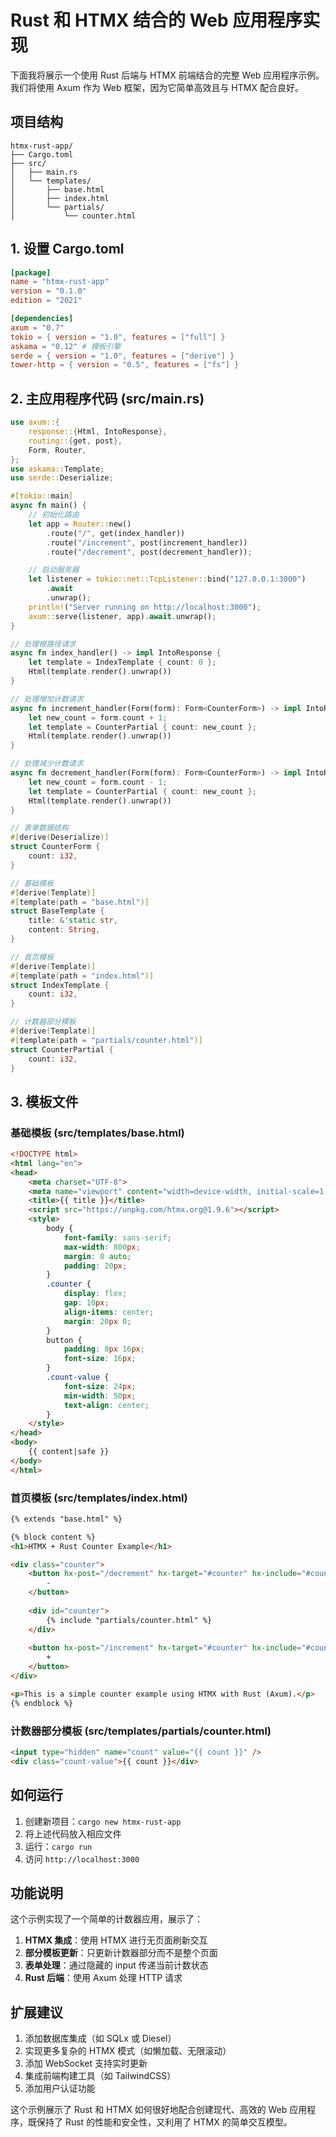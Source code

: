 # Rust 和 HTMX 结合的 Web 应用程序实现

下面我将展示一个使用 Rust 后端与 HTMX 前端结合的完整 Web 应用程序示例。我们将使用 Axum 作为 Web 框架，因为它简单高效且与 HTMX 配合良好。

## 项目结构

```
htmx-rust-app/
├── Cargo.toml
├── src/
│   ├── main.rs
│   └── templates/
│       ├── base.html
│       ├── index.html
│       └── partials/
│           └── counter.html
```

## 1. 设置 Cargo.toml

```toml
[package]
name = "htmx-rust-app"
version = "0.1.0"
edition = "2021"

[dependencies]
axum = "0.7"
tokio = { version = "1.0", features = ["full"] }
askama = "0.12" # 模板引擎
serde = { version = "1.0", features = ["derive"] }
tower-http = { version = "0.5", features = ["fs"] }
```

## 2. 主应用程序代码 (src/main.rs)

```rust
use axum::{
    response::{Html, IntoResponse},
    routing::{get, post},
    Form, Router,
};
use askama::Template;
use serde::Deserialize;

#[tokio::main]
async fn main() {
    // 初始化路由
    let app = Router::new()
        .route("/", get(index_handler))
        .route("/increment", post(increment_handler))
        .route("/decrement", post(decrement_handler));

    // 启动服务器
    let listener = tokio::net::TcpListener::bind("127.0.0.1:3000")
        .await
        .unwrap();
    println!("Server running on http://localhost:3000");
    axum::serve(listener, app).await.unwrap();
}

// 处理根路径请求
async fn index_handler() -> impl IntoResponse {
    let template = IndexTemplate { count: 0 };
    Html(template.render().unwrap())
}

// 处理增加计数请求
async fn increment_handler(Form(form): Form<CounterForm>) -> impl IntoResponse {
    let new_count = form.count + 1;
    let template = CounterPartial { count: new_count };
    Html(template.render().unwrap())
}

// 处理减少计数请求
async fn decrement_handler(Form(form): Form<CounterForm>) -> impl IntoResponse {
    let new_count = form.count - 1;
    let template = CounterPartial { count: new_count };
    Html(template.render().unwrap())
}

// 表单数据结构
#[derive(Deserialize)]
struct CounterForm {
    count: i32,
}

// 基础模板
#[derive(Template)]
#[template(path = "base.html")]
struct BaseTemplate {
    title: &'static str,
    content: String,
}

// 首页模板
#[derive(Template)]
#[template(path = "index.html")]
struct IndexTemplate {
    count: i32,
}

// 计数器部分模板
#[derive(Template)]
#[template(path = "partials/counter.html")]
struct CounterPartial {
    count: i32,
}
```

## 3. 模板文件

### 基础模板 (src/templates/base.html)

```html
<!DOCTYPE html>
<html lang="en">
<head>
    <meta charset="UTF-8">
    <meta name="viewport" content="width=device-width, initial-scale=1.0">
    <title>{{ title }}</title>
    <script src="https://unpkg.com/htmx.org@1.9.6"></script>
    <style>
        body {
            font-family: sans-serif;
            max-width: 800px;
            margin: 0 auto;
            padding: 20px;
        }
        .counter {
            display: flex;
            gap: 10px;
            align-items: center;
            margin: 20px 0;
        }
        button {
            padding: 8px 16px;
            font-size: 16px;
        }
        .count-value {
            font-size: 24px;
            min-width: 50px;
            text-align: center;
        }
    </style>
</head>
<body>
    {{ content|safe }}
</body>
</html>
```

### 首页模板 (src/templates/index.html)

```html
{% extends "base.html" %}

{% block content %}
<h1>HTMX + Rust Counter Example</h1>

<div class="counter">
    <button hx-post="/decrement" hx-target="#counter" hx-include="#counter">
        -
    </button>
    
    <div id="counter">
        {% include "partials/counter.html" %}
    </div>
    
    <button hx-post="/increment" hx-target="#counter" hx-include="#counter">
        +
    </button>
</div>

<p>This is a simple counter example using HTMX with Rust (Axum).</p>
{% endblock %}
```

### 计数器部分模板 (src/templates/partials/counter.html)

```html
<input type="hidden" name="count" value="{{ count }}" />
<div class="count-value">{{ count }}</div>
```

## 如何运行

1. 创建新项目：`cargo new htmx-rust-app`
2. 将上述代码放入相应文件
3. 运行：`cargo run`
4. 访问 `http://localhost:3000`

## 功能说明

这个示例实现了一个简单的计数器应用，展示了：

1. **HTMX 集成**：使用 HTMX 进行无页面刷新交互
2. **部分模板更新**：只更新计数器部分而不是整个页面
3. **表单处理**：通过隐藏的 input 传递当前计数状态
4. **Rust 后端**：使用 Axum 处理 HTTP 请求

## 扩展建议

1. 添加数据库集成（如 SQLx 或 Diesel）
2. 实现更多复杂的 HTMX 模式（如懒加载、无限滚动）
3. 添加 WebSocket 支持实时更新
4. 集成前端构建工具（如 TailwindCSS）
5. 添加用户认证功能

这个示例展示了 Rust 和 HTMX 如何很好地配合创建现代、高效的 Web 应用程序，既保持了 Rust 的性能和安全性，又利用了 HTMX 的简单交互模型。
